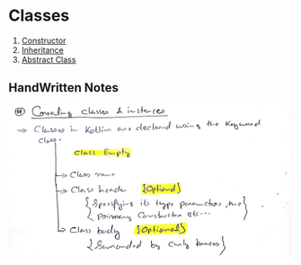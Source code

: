 # Classes
1. [Constructor](./Constructor/index.md)
2. [Inheritance](./Inheritance/index.md)
3. [Abstract Class](./Abstract%20Class/index.md)

## HandWritten Notes
<p align="center">
<img src="./1.jpg" alt="Page 1" width="800"/>
<p\>
